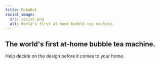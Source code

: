 ```yaml
---
title: BobaBot
social_image:
  src: social.png
  alt: World's first at-home bubble tea machine.
---
```


<h2 class="font-display font-extrabold text-4xl md:text-5xl">
  The world's first at-home bubble tea machine. 
</h2>
<p class="text-lg mt-4">
  Help decide on the design before it comes to your home. 
</p>
